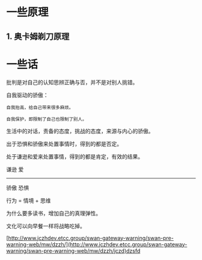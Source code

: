 # 一些原理

## 1. 奥卡姆剃刀原理

# 一些话

批判是对自己的认知思辨正确与否，并不是对别人挑错。

自我驱动的骄傲：

    自我抬高，给自己带来很多麻烦。

    自我保护，即限制了自己也限制了别人。

生活中的对话，责备的态度，挑战的态度，来源与内心的骄傲。

出于恐惧和骄傲来处置事情时，得到的都是否定。

处于谦逊和爱来处置事情，得到的都是肯定，有效的结果。

谦逊     爱

---

骄傲    恐惧

行为 = 情境 + 思维

为什么要多读书，增加自己的真理弹性。

文化可以向早餐一样将战略吃掉。


[http://www.jczhdev.etcc.group/swan-gateway-warning/swan-pre-warning-web/mw/dzzh/](http://www.jczhdev.etcc.group/swan-gateway-warning/swan-pre-warning-web/mw/dzzh/jczd)dzsfd
